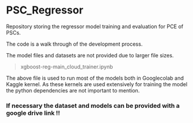 # PSC_Regressor
Repository storing the regressor model training and evaluation for PCE of PSCs.

The code is a walk through of the development process.

The model files and datasets are not provided due to larger file sizes.

> xgboost-reg-main_cloud_trainer.ipynb

The above file is used to run most of the models both in Googlecolab and Kaggle kernel. As these kernels are used extensively for training the model the python dependencies are not important to mention.

### If necessary the dataset and models can be provided with a google drive link !!
